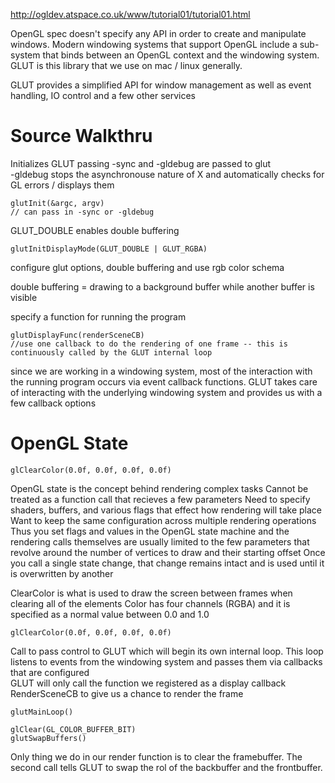 http://ogldev.atspace.co.uk/www/tutorial01/tutorial01.html

OpenGL spec doesn't specify any API in order to create and manipulate windows. Modern windowing systems that support OpenGL include a sub-system that binds between an OpenGL context and the windowing system. GLUT is this library that we use on mac / linux generally. 

GLUT provides a simplified API for window management as well as event handling, IO control and a few other services 

Source Walkthru
=

Initializes GLUT 
passing -sync and -gldebug are passed to glut	
-gldebug stops the asynchronouse nature of X and automatically checks for GL errors / displays them

	glutInit(&argc, argv)
	// can pass in -sync or -gldebug

GLUT_DOUBLE enables double buffering

	glutInitDisplayMode(GLUT_DOUBLE | GLUT_RGBA)

configure glut options, double buffering and use rgb color schema 

double buffering = drawing to a background buffer while another buffer is visible

specify a function for running the program

	glutDisplayFunc(renderSceneCB)
	//use one callback to do the rendering of one frame -- this is continuously called by the GLUT internal loop

since we are working in a windowing system, most of the interaction with the running program occurs via event callback functions. GLUT takes care of interacting with the underlying windowing system and provides us with a few callback options


OpenGL State
=

	glClearColor(0.0f, 0.0f, 0.0f, 0.0f)

OpenGL state is the concept behind rendering complex tasks
Cannot be treated as a function call that recieves a few parameters
Need to specify shaders, buffers, and various flags that effect how rendering will take place
Want to keep the same configuration across multiple rendering operations
Thus you set flags and values in the OpenGL state machine and the rendering calls themselves are usually limited to the few parameters that revolve around the number of vertices to draw and their starting offset
Once you call a single state change, that change remains intact and is used until it is overwritten by another 

ClearColor is what is used to draw the screen between frames when clearing all of the elements
Color has four channels (RGBA) and it is specified as a normal value between 0.0 and 1.0

	glClearColor(0.0f, 0.0f, 0.0f, 0.0f)

Call to pass control to GLUT which will begin its own internal loop. This loop listens to events from the windowing system and passes them via callbacks that are configured	
GLUT will only call the function we registered as a display callback RenderSceneCB to give us a chance to render the frame

	glutMainLoop()

	glClear(GL_COLOR_BUFFER_BIT)
	glutSwapBuffers()

Only thing we do in our render function is to clear the framebuffer. The second call tells GLUT to swap the rol of the backbuffer and the frontbuffer. 



			



